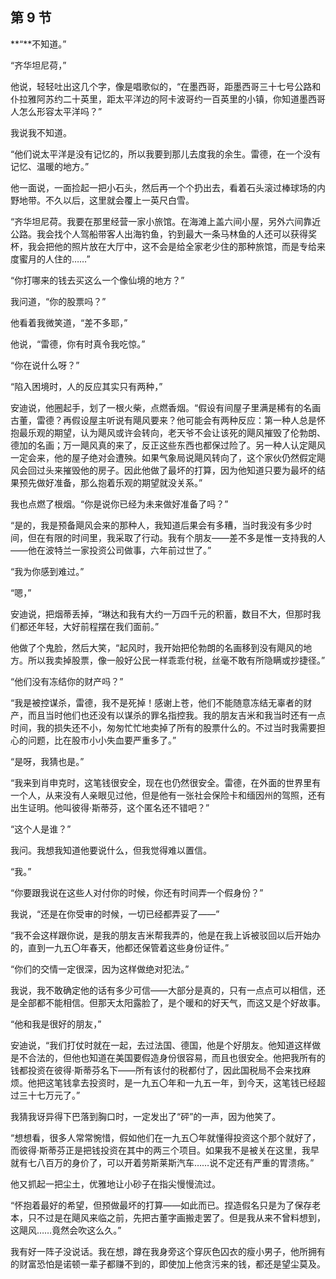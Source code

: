 ## 第 9 节

**“**不知道。”

“齐华坦尼荷，”

他说，轻轻吐出这几个字，像是唱歌似的，“在墨西哥，距墨西哥三十七号公路和仆拉雅阿苏约二十英里，距太平洋边的阿卡波哥约一百英里的小镇，你知道墨西哥人怎么形容太平洋吗？”

我说我不知道。

“他们说太平洋是没有记忆的，所以我要到那儿去度我的余生。雷德，在一个没有记忆、温暖的地方。”

他一面说，一面捡起一把小石头，然后再一个个扔出去，看着石头滚过棒球场的内野地带。不久以后，这里就会覆上一英尺白雪。

“齐华坦尼荷。我要在那里经营一家小旅馆。在海滩上盖六间小屋，另外六间靠近公路。我会找个人驾船带客人出海钓鱼，钓到最大一条马林鱼的人还可以获得奖杯，我会把他的照片放在大厅中，这不会是给全家老少住的那种旅馆，而是专给来度蜜月的人住的……”

“你打哪来的钱去买这么一个像仙境的地方？”

我问道，“你的股票吗？”

他看着我微笑道，“差不多耶，”

他说，“雷德，你有时真令我吃惊。”

“你在说什么呀？”

“陷入困境时，人的反应其实只有两种，”

安迪说，他圈起手，划了一根火柴，点燃香烟。“假设有间屋子里满是稀有的名画古董，雷德？再假设屋主听说有飓风要来？他可能会有两种反应：第一种人总是怀抱最乐观的期望，认为飓风或许会转向，老天爷不会让该死的飓风摧毁了伦勃朗、德加的名画；万一飓风真的来了，反正这些东西也都保过险了。另一种人认定飓风一定会来，他的屋子绝对会遭殃。如果气象局说飓风转向了，这个家伙仍然假定飓风会回过头来摧毁他的房子。因此他做了最坏的打算，因为他知道只要为最坏的结果预先做好准备，那么抱着乐观的期望就没关系。”

我也点燃了根烟。“你是说你已经为未来做好准备了吗？”

“是的，我是预备飓风会来的那种人，我知道后果会有多糟，当时我没有多少时间，但在有限的时间里，我采取了行动。我有个朋友——差不多是惟一支持我的人——他在波特兰一家投资公司做事，六年前过世了。”

“我为你感到难过。”

“嗯，”

安迪说，把烟蒂丢掉，“琳达和我有大约一万四千元的积蓄，数目不大，但那时我们都还年轻，大好前程摆在我们面前。”

他做了个鬼脸，然后大笑，“起风时，我开始把伦勃朗的名画移到没有飓风的地方。所以我卖掉股票，像一般好公民一样乖乖付税，丝毫不敢有所隐瞒或抄捷径。”

“他们没有冻结你的财产吗？”

“我是被控谋杀，雷德，我不是死掉！感谢上苍，他们不能随意冻结无辜者的财产，而且当时他们也还没有以谋杀的罪名指控我。我的朋友吉米和我当时还有一点时间，我的损失还不小，匆匆忙忙地卖掉了所有的股票什么的。不过当时我需要担心的问题，比在股市小小失血要严重多了。”

“是呀，我猜也是。”

“我来到肖申克时，这笔钱很安全，现在也仍然很安全。雷德，在外面的世界里有一个人，从来没有人亲眼见过他，但是他有一张社会保险卡和缅因州的驾照，还有出生证明。他叫彼得·斯蒂芬，这个匿名还不错吧？”

“这个人是谁？”

我问。我想我知道他要说什么，但我觉得难以置信。

“我。”

“你要跟我说在这些人对付你的时候，你还有时间弄一个假身份？”

我说，“还是在你受审的时候，一切已经都弄妥了——”

“我不会这样跟你说，是我的朋友吉米帮我弄的，他是在我上诉被驳回以后开始办的，直到一九五〇年春天，他都还保管着这些身份证件。”

“你们的交情一定很深，因为这样做绝对犯法。”

我说，我不敢确定他的话有多少可信——大部分是真的，只有一点点可以相信，还是全部都不能相信。但那天太阳露脸了，是个暖和的好天气，而这又是个好故事。

“他和我是很好的朋友，”

安迪说，“我们打仗时就在一起，去过法国、德国，他是个好朋友。他知道这样做是不合法的，但他也知道在美国要假造身份很容易，而且也很安全。他把我所有的钱都投资在彼得·斯蒂芬名下——所有该付的税都付了，因此国税局不会来找麻烦。他把这笔钱拿去投资时，是一九五〇年和一九五一年，到今天，这笔钱已经超过三十七万元了。”

我猜我讶异得下巴落到胸口时，一定发出了“砰”的一声，因为他笑了。

“想想看，很多人常常惋惜，假如他们在一九五〇年就懂得投资这个那个就好了，而彼得·斯蒂芬正是把钱投资在其中的两三个项目。如果我不是被关在这里，我早就有七八百万的身价了，可以开着劳斯莱斯汽车……说不定还有严重的胃溃疡。”

他又抓起一把尘土，优雅地让小砂子在指尖慢慢流过。

“怀抱着最好的希望，但预做最坏的打算——如此而已。捏造假名只是为了保存老本，只不过是在飓风来临之前，先把古董字画搬走罢了。但是我从来不曾料想到，这飓风……竟然会吹这么久。”

我有好一阵子没说话。我在想，蹲在我身旁这个穿灰色囚衣的瘦小男子，他所拥有的财富恐怕是诺顿一辈子都赚不到的，即使加上他贪污来的钱，都还是望尘莫及。